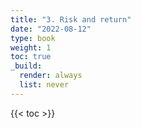 ```yaml
---
title: "3. Risk and return"
date: "2022-08-12"
type: book
weight: 1
toc: true
_build:
  render: always
  list: never
---
```


{{< toc >}}
